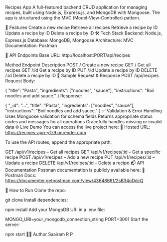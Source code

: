 Recipes App
A full-featured backend CRUD application for managing recipes, built using Node.js, Express.js, and MongoDB with Mongoose. The app is structured using the MVC (Model-View-Controller) pattern.

🚀 Features
Create a new recipe
Retrieve all recipes
Retrieve a recipe by ID
Update a recipe by ID
Delete a recipe by ID
🛠️ Tech Stack
Backend: Node.js, Express.js
Database: MongoDB, Mongoose
Architecture: MVC
Documentation: Postman

🔗 API Endpoints
Base URL: http://localhost:PORT/api/recipes

Method	Endpoint	Description
POST	/	Create a new recipe
GET	/	Get all recipes
GET	/:id	Get a recipe by ID
PUT	/:id	Update a recipe by ID
DELETE	/:id	Delete a recipe by ID
📄 Sample Request & Response
POST /api/recipes
Request Body:

{
  "title": "Pasta",
  "ingredients": ["noodles", "sauce"],
  "instructions": "Boil noodles and add sauce."
}
Response:

{
  "_id": "...",
  "title": "Pasta",
  "ingredients": ["noodles", "sauce"],
  "instructions": "Boil noodles and add sauce."
}
✅ Validation & Error Handling
Uses Mongoose validation for schema fields
Returns appropriate status codes and messages for all operations
Gracefully handles missing or invalid data
🌐 Live Demo
You can access the live project here: 🔗 Hosted URL: https://recipes-app-yfz9.onrender.com

To use the API routes, append the appropriate path:

GET /api/v1/recipes – Get all recipes
GET /api/v1/recipes/:id – Get a specific recipe
POST /api/v1/recipes – Add a new recipe
PUT /api/v1/recipes/:id – Update a recipe
DELETE /api/v1/recipes/:id – Delete a recipe
📬 API Documentation
Postman documentation is publicly available here: 🔗 Postman Docs: https://documenter.getpostman.com/view/43648661/2sB34oDdcQ

📝 How to Run
Clone the repo:

git clone <your-repo-url>
Install dependencies:

npm install
Add your MongoDB URI in a .env file:

MONGO_URI=your_mongodb_connection_string
PORT=3001
Start the server:

npm start
👨‍💻 Author
Saairam R P
